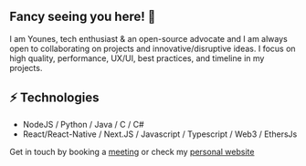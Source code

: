 ## Fancy seeing you here! 👋

I am Younes, tech enthusiast & an open-source advocate and I am always open to collaborating on projects and innovative/disruptive ideas. 
I focus on high quality, performance, UX/UI, best practices, and timeline in my projects.

## ⚡ Technologies

* NodeJS / Python / Java / C / C#
* React/React-Native / Next.JS / Javascript / Typescript / Web3 / EthersJs


Get in touch by booking a [meeting](https://calendly.com/younes-b) or check my [personal website](https://blog-younes200.vercel.app)
